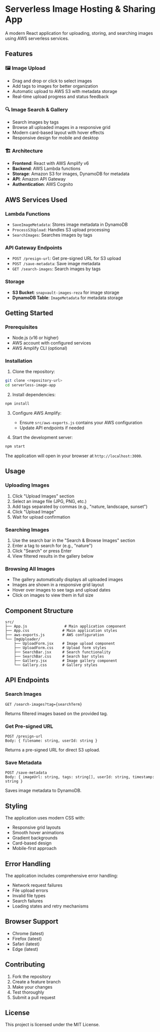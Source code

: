 # Serverless Image Hosting & Sharing App

A modern React application for uploading, storing, and searching images using AWS serverless services.

## Features

### 🖼️ Image Upload
- Drag and drop or click to select images
- Add tags to images for better organization
- Automatic upload to AWS S3 with metadata storage
- Real-time upload progress and status feedback

### 🔍 Image Search & Gallery
- Search images by tags
- Browse all uploaded images in a responsive grid
- Modern card-based layout with hover effects
- Responsive design for mobile and desktop

### 🏗️ Architecture
- **Frontend**: React with AWS Amplify v6
- **Backend**: AWS Lambda functions
- **Storage**: Amazon S3 for images, DynamoDB for metadata
- **API**: Amazon API Gateway
- **Authentication**: AWS Cognito

## AWS Services Used

### Lambda Functions
- `SaveImageMetadata`: Stores image metadata in DynamoDB
- `ProcessS3Upload`: Handles S3 upload processing
- `SearchImages`: Searches images by tags

### API Gateway Endpoints
- `POST /presign-url`: Get pre-signed URL for S3 upload
- `POST /save-metadata`: Save image metadata
- `GET /search-images`: Search images by tags

### Storage
- **S3 Bucket**: `snapvault-images-reza` for image storage
- **DynamoDB Table**: `ImageMetadata` for metadata storage

## Getting Started

### Prerequisites
- Node.js (v16 or higher)
- AWS account with configured services
- AWS Amplify CLI (optional)

### Installation

1. Clone the repository:
```bash
git clone <repository-url>
cd serverless-image-app
```

2. Install dependencies:
```bash
npm install
```

3. Configure AWS Amplify:
   - Ensure `src/aws-exports.js` contains your AWS configuration
   - Update API endpoints if needed

4. Start the development server:
```bash
npm start
```

The application will open in your browser at `http://localhost:3000`.

## Usage

### Uploading Images
1. Click "Upload Images" section
2. Select an image file (JPG, PNG, etc.)
3. Add tags separated by commas (e.g., "nature, landscape, sunset")
4. Click "Upload Image"
5. Wait for upload confirmation

### Searching Images
1. Use the search bar in the "Search & Browse Images" section
2. Enter a tag to search for (e.g., "nature")
3. Click "Search" or press Enter
4. View filtered results in the gallery below

### Browsing All Images
- The gallery automatically displays all uploaded images
- Images are shown in a responsive grid layout
- Hover over images to see tags and upload dates
- Click on images to view them in full size

## Component Structure

```
src/
├── App.js                 # Main application component
├── App.css               # Main application styles
├── aws-exports.js        # AWS configuration
└── ImgUploader/
    ├── UploadForm.jsx    # Image upload component
    ├── UploadForm.css    # Upload form styles
    ├── SearchBar.jsx     # Search functionality
    ├── SearchBar.css     # Search bar styles
    ├── Gallery.jsx       # Image gallery component
    └── Gallery.css       # Gallery styles
```

## API Endpoints

### Search Images
```
GET /search-images?tag={searchTerm}
```
Returns filtered images based on the provided tag.

### Get Pre-signed URL
```
POST /presign-url
Body: { filename: string, userId: string }
```
Returns a pre-signed URL for direct S3 upload.

### Save Metadata
```
POST /save-metadata
Body: { imageUrl: string, tags: string[], userId: string, timestamp: string }
```
Saves image metadata to DynamoDB.

## Styling

The application uses modern CSS with:
- Responsive grid layouts
- Smooth hover animations
- Gradient backgrounds
- Card-based design
- Mobile-first approach

## Error Handling

The application includes comprehensive error handling:
- Network request failures
- File upload errors
- Invalid file types
- Search failures
- Loading states and retry mechanisms

## Browser Support

- Chrome (latest)
- Firefox (latest)
- Safari (latest)
- Edge (latest)

## Contributing

1. Fork the repository
2. Create a feature branch
3. Make your changes
4. Test thoroughly
5. Submit a pull request

## License

This project is licensed under the MIT License.
